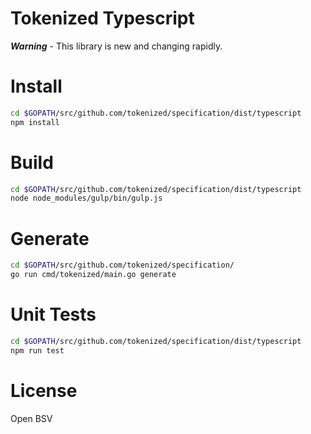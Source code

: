 # Tokenized Typescript

***Warning*** - This library is new and changing rapidly.

# Install

```bash
cd $GOPATH/src/github.com/tokenized/specification/dist/typescript
npm install
```

# Build

```bash
cd $GOPATH/src/github.com/tokenized/specification/dist/typescript
node node_modules/gulp/bin/gulp.js
```

# Generate

```bash
cd $GOPATH/src/github.com/tokenized/specification/
go run cmd/tokenized/main.go generate
```

# Unit Tests

```bash
cd $GOPATH/src/github.com/tokenized/specification/dist/typescript
npm run test
```

# License

Open BSV
